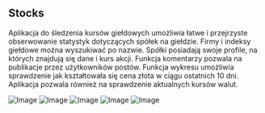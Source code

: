## Stocks

Aplikacja do śledzenia kursów giełdowych umożliwia łatwe i przejrzyste obserwowanie statystyk dotyczących spółek na giełdzie. Firmy i indeksy giełdowe można wyszukiwać po nazwie. Spółki posiadają swoje profile, na których znajdują się dane i kurs akcji. Funkcja komentarzy pozwala na publikacje przez użytkowników postów.
Funkcja wykresu umożliwia sprawdzenie jak kształtowała się cena złota w ciągu ostatnich 10 dni. Aplikacja pozwala również na sprawdzenie aktualnych kursów walut.

![Image](https://i.imgur.com/YAk8c2z.png)
![Image](https://i.imgur.com/HYF0qCL.png)
![Image](https://i.imgur.com/OJoJnKx.png)
![Image](https://i.imgur.com/vLkqUnn.png)
![Image](https://i.imgur.com/KuEUcT9.png)
